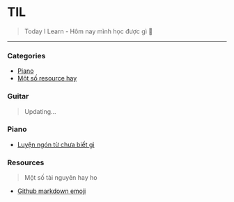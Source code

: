 # TIL
> Today I Learn - Hôm nay mình học được gì :muscle:
---
### Categories

* [Piano](#piano)
* [Một số resource hay](#Resources)


### Guitar
> Updating...

### Piano
* [Luyện ngón từ chưa biết gì](music/finger_practice.md)

### Resources
> Một số tài nguyên hay ho
- [Github markdown emoji](resource/github_emoji.md)
